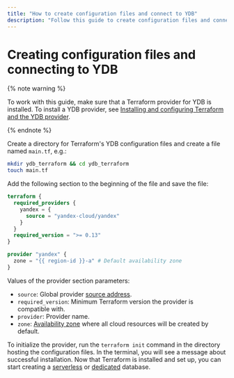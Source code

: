 ```yaml
---
title: "How to create configuration files and connect to YDB"
description: "Follow this guide to create configuration files and connect to YDB."
---
```


# Creating configuration files and connecting to YDB

{% note warning %}

To work with this guide, make sure that a Terraform provider for YDB is installed. To install a YDB provider, see [Installing and configuring Terraform and the YDB provider](./install.md).

{% endnote %}

Create a directory for Terraform's YDB configuration files and create a file named `main.tf`, e.g.:
```bash
mkdir ydb_terraform && cd ydb_terraform
touch main.tf
```

Add the following section to the beginning of the file and save the file:

```tf
terraform {
  required_providers {
    yandex = {
      source = "yandex-cloud/yandex"
    }
  }
  required_version = ">= 0.13"
}

provider "yandex" {
  zone = "{{ region-id }}-a" # Default availability zone
}
```

Values of the provider section parameters:
* `source`: Global provider [source address](https://developer.hashicorp.com/terraform/language/providers/requirements#source-addresses).
* `required_version`: Minimum Terraform version the provider is compatible with.
* `provider`: Provider name.
* `zone`: [Availability zone](../../overview/concepts/geo-scope.md) where all cloud resources will be created by default.

To initialize the provider, run the `terraform init` command in the directory hosting the configuration files. In the terminal, you will see a message about successful installation. Now that Terraform is installed and set up, you can start creating a [serverless](./serverless-database.md) or [dedicated](./dedicated-database.md) database.
